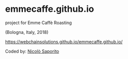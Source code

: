 # emmecaffe.github.io
project for Emme Caffè Roasting 

(Bologna, Italy, 2018)

https://webchainsolutions.github.io/emmecaffe.github.io/

Coded by: <a href="https://github.com/JonnyBanana">Nicolò Saporito</a>
